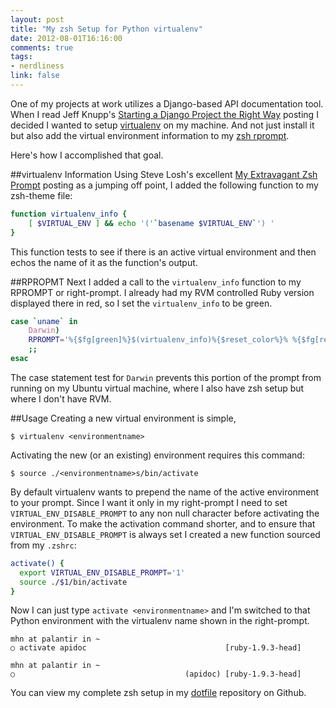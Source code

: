 ```yaml
---
layout: post
title: "My zsh Setup for Python virtualenv"
date: 2012-08-01T16:16:00
comments: true
tags:
- nerdliness
link: false
---
```

One of my projects at work utilizes a Django-based API documentation tool. When I read Jeff Knupp's [Starting a Django Project the Right Way](http://www.jeffknupp.com/blog/2012/02/09/starting-a-django-project-the-right-way/ "Starting a Django Project the Right Way") posting I decided I wanted to setup [virtualenv](http://www.virtualenv.org/ "virtualenv") on my machine. And not just install it but also add the virtual environment information to my [zsh rprompt](http://zsh.sourceforge.net/Intro/intro_14.html "zsh rprompt").

Here's how I accomplished that goal.

##virtualenv Information
Using Steve Losh's excellent [My Extravagant Zsh Prompt](http://stevelosh.com/blog/2010/02/my-extravagant-zsh-prompt/ "My Extravagant Zsh Prompt") posting as a jumping off point, I added the following function to my zsh-theme file:

``` bash virtualenv_info
function virtualenv_info {
	[ $VIRTUAL_ENV ] && echo '('`basename $VIRTUAL_ENV`') '
}
```
    
This function tests to see if there is an active virtual environment and then echos the name of it as the function's output. 

##RPROPMT
Next I added a call to the `virtualenv_info` function to my RPROMPT or right-prompt. I already had my RVM controlled Ruby version displayed there in red, so I set the `virtualenv_info` to be green.

``` bash RPROMPT
case `uname` in
    Darwin)
	RPROMPT='%{$fg[green]%}$(virtualenv_info)%{$reset_color%}% %{$fg[red]%}$(rvm_ruby_prompt)%{$reset_color%}'
	;;
esac
```
    
The case statement test for `Darwin` prevents this portion of the prompt from running on my Ubuntu virtual machine, where I also have zsh setup but where I don't have RVM.

##Usage
Creating a new virtual environment is simple,

    $ virtualenv <environmentname>
	
Activating the new (or an existing) environment requires this command:

    $ source ./<environmentname>s/bin/activate
	
By default virtualenv wants to prepend the name of the active environment to your prompt. Since I want it only in my right-prompt I need to set `VIRTUAL_ENV_DISABLE_PROMPT` to any non null character before activating the environment. To make the activation command shorter, and to ensure that `VIRTUAL_ENV_DISABLE_PROMPT` is always set I created a new function sourced from my `.zshrc`:

``` bash activate() function
activate() {
  export VIRTUAL_ENV_DISABLE_PROMPT='1'
  source ./$1/bin/activate
}
```
    
Now I can just type `activate <environmentname>` and I'm switched to that Python environment with the virtualenv name shown in the right-prompt.
	
	mhn at palantir in ~
	○ activate apidoc                               [ruby-1.9.3-head]

	mhn at palantir in ~
	○                                      (apidoc) [ruby-1.9.3-head]
	
You can view my complete zsh setup in my [dotfile](https://github.com/zan5hin/dotfiles "dotfiles") repository on Github.
